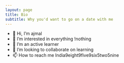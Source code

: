 ```yaml
---
layout: page
title: Bio
subtitle: Why you'd want to go on a date with me
---
```

- 👋 Hi, I’m ajmal
- 👀 I’m interested in everything !nothing
- 🌱 I’m an active learner
- 💞️ I’m looking to collaborate on learning
- 📫 How to reach me India9eight9five9six5two5nine

<!---
ajmalagm/ajmalagm is a ✨ special ✨ repository because its `README.md` (this file) appears on your GitHub profile.
You can click the Preview link to take a look at your changes.
--->
